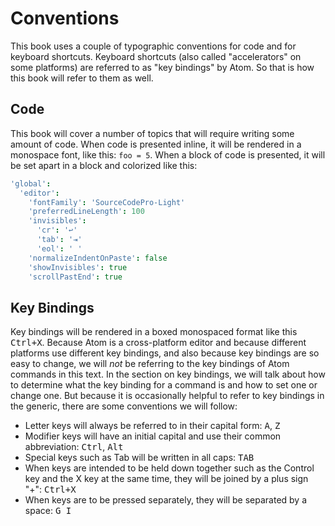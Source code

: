 # Conventions

This book uses a couple of typographic conventions for code and for keyboard shortcuts. Keyboard shortcuts (also called "accelerators" on some platforms) are referred to as "key bindings" by Atom. So that is how this book will refer to them as well.

## Code

This book will cover a number of topics that will require writing some amount of code. When code is presented inline, it will be rendered in a monospace font, like this: `foo = 5`. When a block of code is presented, it will be set apart in a block and colorized like this:

```coffeescript
'global':
  'editor':
    'fontFamily': 'SourceCodePro-Light'
    'preferredLineLength': 100
    'invisibles':
      'cr': '↩'
      'tab': '⇥'
      'eol': ' '
    'normalizeIndentOnPaste': false
    'showInvisibles': true
    'scrollPastEnd': true
```

## Key Bindings

Key bindings will be rendered in a boxed monospaced format like this <kbd>Ctrl+X</kbd>. Because Atom is a cross-platform editor and because different platforms use different key bindings, and also because key bindings are so easy to change, we will *not* be referring to the key bindings of Atom commands in this text. In the section on key bindings, we will talk about how to determine what the key binding for a command is and how to set one or change one. But because it is occasionally helpful to refer to key bindings in the generic, there are some conventions we will follow:

* Letter keys will always be referred to in their capital form: <kbd>A</kbd>, <kbd>Z</kbd>
* Modifier keys will have an initial capital and use their common abbreviation: <kbd>Ctrl</kbd>, <kbd>Alt</kbd>
* Special keys such as Tab will be written in all caps: <kbd>TAB</kbd>
* When keys are intended to be held down together such as the Control key and the X key at the same time, they will be joined by a plus sign "+": <kbd>Ctrl+X</kbd>
* When keys are to be pressed separately, they will be separated by a space: <kbd>G I</kbd>
